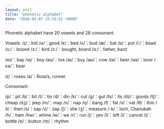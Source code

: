 ```yaml
---
layout: post
title: "phonetic alphabet"
date: "2016-03-07 15:39:51 +0800"
---
```


Phonetic alphabet have 20 vowels and 28 consonant.

Vowels:
/ɪ/：bid
/ʊ/：good
/ɛ/：bed
/ʌ/：bud
/æ/：bat
/ɒ/：pot
/iː/：bead
/uː/：booed
/ɜː/：bird
/ɔː/：bought, board
/ɑː/：father, bard

/eɪ/：bay
/ɔɪ/：boy
/əʊ/：toe
/aɪ/：buy
/aʊ/：cow
/ɪə/：beer
/ʊə/：boor
/ɛə/：bear

/ɪ/：roses
/ə/：Rosa’s, runner


Consonant:

/p/：pit
/b/：bit
/t/：tin
/d/：din
/k/：cut
/ɡ/：gut
/ts/：its
/dz/：goods
/tʃ/：cheap
/dʒ/：jeep
/m/：map
/n/：nap
/ŋ/：bang
/f/：fat
/v/：vat
/θ/：thin
/ð/：then
/s/：sap
/z/：zap
/ʃ/：she
/ʒ/：measure
/-k/：loch, Chanukah
/h/：ham
/hw/：whine
/w/：we
/r/：run
/j/：yes
/l/：left
/l/：cancel
/l̩/：bottle
/n̩/：button
/m̩/：rhythm
